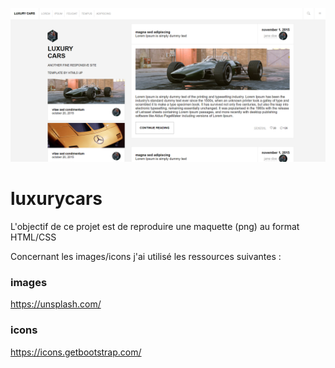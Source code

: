 <p align="center">
    <img src="./assets/img/screenshot.png" />
</p>

# luxurycars
L'objectif de ce projet est de reproduire une maquette (png) au format HTML/CSS

Concernant les images/icons j'ai utilisé les ressources suivantes : 

### images
https://unsplash.com/

### icons
https://icons.getbootstrap.com/